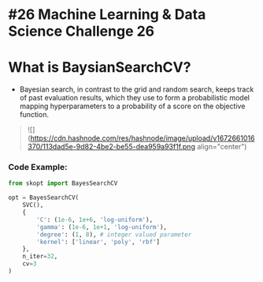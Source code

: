 # #26 Machine Learning & Data Science Challenge 26

# What is BaysianSearchCV?

* Bayesian search, in contrast to the grid and random search, keeps track of past evaluation results, which they use to form a probabilistic model mapping hyperparameters to a probability of a score on the objective function.
    

> ![](https://cdn.hashnode.com/res/hashnode/image/upload/v1672661016370/113dad5e-9d82-4be2-be55-dea959a93f1f.png align="center")

### Code Example:

```python
from skopt import BayesSearchCV 

opt = BayesSearchCV( 
    SVC(), 
    { 
        'C': (1e-6, 1e+6, 'log-uniform'), 
        'gamma': (1e-6, 1e+1, 'log-uniform'), 
        'degree': (1, 8), # integer valued parameter 
        'kernel': ['linear', 'poly', 'rbf'] 
    }, 
    n_iter=32, 
    cv=3
)
```